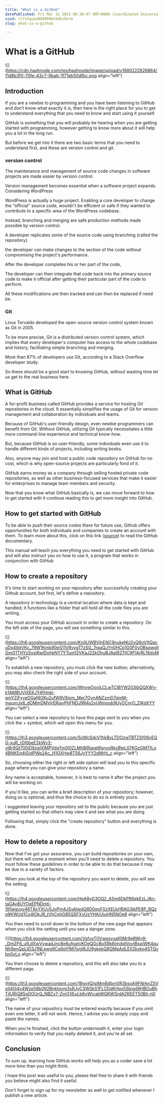 ```yaml
---
title: "What is a GitHub"
datePublished: Fri Mar 31 2023 00:38:47 GMT+0000 (Coordinated Universal Time)
cuid: clfvtguoa000009mt6dks9xrm
slug: what-is-a-github

---
```


# What is a GitHub

![](https://cdn.hashnode.com/res/hashnode/image/upload/v1680222826864/11d8b3f0-70fe-43c7-9bab-1f71eb50dfbc.png align="left")

## Introduction

If you are a newbie to programming and you have been listening to GitHub and don’t know what exactly it is, then here is the right place for you to get to understand everything that you need to know and start using it yourself.

GitHub is something that you will probably be hearing when you are getting started with programming, however getting to know more about it will help you a lot in the long run.

But before we get into it there are two basic terms that you need to understand first, and these are version control and git.

### **version control**

The maintenance and management of source code changes in software projects are made easier by version control.

Version management becomes essential when a software project expands. Considering WordPress

WordPress is actually a huge project. Enabling a core developer to change the "official" source code, wouldn't be efficient or safe if they wanted to contribute to a specific area of the WordPress codebase.

Instead, branching and merging are safe production methods made possible by version control.

A developer replicates some of the source code using branching (called the repository).

the developer can make changes to the section of the code without compromising the project's performance.

After the developer completes his or her part of the code,

The developer can then integrate that code back into the primary source code to make it official after getting their particular part of the code to perform.

All these modifications are then tracked and can then be replaced if need be.

### **Git**

Linus Torvalds developed the open-source version control system known as Git in 2005.

To be more precise, Git is a distributed version control system, which implies that every developer's computer has access to the whole codebase and history, facilitating simple branching and merging.

More than 87% of developers use Git, according to a Stack Overflow developer study.

So these should be a good start to knowing GitHub, without wasting time let us get to the real business here.

## What is GitHub

A for-profit business called GitHub provides a service for hosting Git repositories in the cloud. It essentially simplifies the usage of Git for version management and collaboration by individuals and teams.

Because of GitHub's user-friendly design, even newbie programmers can benefit from Git. Without GitHub, utilizing Git typically necessitates a little more command-line experience and technical know-how.

But, because GitHub is so user-friendly, some individuals even use it to handle different kinds of projects, including writing books.

Also, anyone may join and host a public code repository on GitHub for no cost, which is why open-source projects are particularly fond of it.

GitHub earns money as a company through selling hosted private code repositories, as well as other business-focused services that make it easier for enterprises to manage team members and security.

Now that you know what GitHub basically is, we can move forward to how to get started with it continue reading this to get more insight into GitHub.

## How to get started with GitHub

To be able to push their source codes there for future use, Github offers opportunities for both individuals and companies to create an account with them. To learn more about this, click on this link ([source](https://docs.github.com/en/get-started)) to read the GitHub documentary.

This manual will teach you everything you need to get started with GitHub and will also instruct you on how to use it, a program that works in conjunction with GitHub

## How to create a repository

It's time to start working on your repository after successfully creating your Github account, but first, let's define a repository.

A repository in technology is a central location where data is kept and handled; it functions like a folder that will hold all the code files you are writing.

You must access your GitHub account in order to create a repository. On the left side of the page, you will see something similar to this.

![](https://lh6.googleusercontent.com/Kn0UWBVjhENC9nukeNU2vQ6oVXQacuDx4tbtVKc_79W1Kmb90eS11VRvygT7zSG_7rqaQJYn0HCp1G0F0yDBsqwqllGmG1THYzSvsiKwIDohkNY7YTum12VKaJ22kOhuBJAal927IjC9FlArRL16dxM align="left")

To establish a new repository, you must click the new button; alternatively, you may also check the right side of your account.

![](https://lh4.googleusercontent.com/WnvwOoolLCLwTClBYW203ibQQXWy-k1AMBUViXEKJY4fHnkl-gmYZiFyyeDGaf4OKu2ufW8V8sim_Mer7OynANZzmD7qmM-mqumJx6_dOMmDMVirERiavPhFNDJ9R4s2yU6mpob9UyOCnrO_ZjKdXYY align="left")

You can select a new repository to have this page sent to you when you click the + symbol, which will open this menu for you.

![](https://lh3.googleusercontent.com/ScWcSdcV1hkBvLTDOzwTBTZSf06yEQG-xuR_rDI0beE2kWv3-yl8r9Qt700jD9zgIXlMPVdqTm0l0ZLMhBIRspeWsnysRkvBleL07KGzGMTfLo4BNKEq4iGidPWp2Ac_H1GXHw8T56JyYYY2dMrhi_c align="left")

So, choosing either the right or left side option will lead you to this specific page where you can give your repository a name.

Any name is acceptable, however, it is best to name it after the project you will be working on.

If you'd like, you can write a brief description of your repository; however, doing so is optional, and thus the choice to do so is entirely yours.

I suggested leaving your repository set to the public because you are just getting started so that others may view it and see what you are doing

Following that, simply click the "create repository" button and everything is done.

## How to delete a repository

Now that I've got your assurance, you can build repositories on your own, but there will come a moment when you'll need to delete a repository. You must follow these guidelines in order to be able to do that because it may be due to a variety of factors.

When you look at the top of the repository you want to delete, you will see the setting.

![](https://lh4.googleusercontent.com/HpA8yG3OQ2_ASm6DkP86ekEzLJ8n-taGAy8UYOqEPNDmti-191wguyv46T8xYXUv5JoPm4JSvAIwdQ8D0qoF0zXEUq1RAG3jkPE8P_BQzq9KWUd1Cs4IOkJR_tVhCnhG85QSFXvUzYHAiUiuHN5NOe8 align="left")

You then need to scroll down to the bottom of the new page that appears when you click the setting until you see a danger zone.

![](https://lh4.googleusercontent.com/VsfvoTOVwqsyxall0Mr9eRWy9-_DmZF6_ufLdXwVywadJnc8e6ufpatvKOeQGcBoSRk6ImdidVovtBspiWK4quNh9enQpLtD3J1NLewg9Cg6pYfM7sjgl8JU9gkekQRQMpAdLE02kvko4STQvbn0vLo align="left")

You then choose to delete a repository, and this will also take you to a different page.

![](https://lh3.googleusercontent.com/1BgyjIQjsiMmB4bm0R3bsxA9FNrknZSVoit40j4v4Wze58b092Bnktpym3sRJyC3W0kS1FLCDdKHox5Sbigd9HBOuBhTilURiQ85qDOUrQ_NBZx7-ZmG1jEuLbKvWjcabWQKWSrdAZKEET50Bli-rt0 align="left")

The name of your repository must be entered exactly because if you omit even one letter, it will not work. Hence, I advise you to simply copy and paste the names.

When you're finished, click the button underneath it, enter your login information to verify that you really deleted it, and you're all set.

## Conclusion

To sum up, learning how GitHub works will help you as a coder save a lot more time than you might think.

I hope this post was useful to you; please feel free to share it with friends you believe might also find it useful.

Don't forget to sign up for my newsletter as well to get notified whenever I publish a new article.